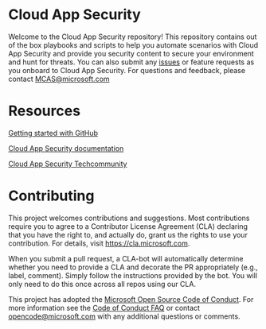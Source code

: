 # Cloud App Security
Welcome to the Cloud App Security repository! This repository contains out of the box playbooks and scripts to help you automate scenarios with Cloud App Security and provide you security content to secure your environment and hunt for threats. You can also submit any [issues](https://github.com/microsoft/Microsoft-Cloud-App-Security/issues) or feature requests as you onboard to Cloud App Security. For questions and feedback, please contact [MCAS@microsoft.com](MCAS@microsoft.com)

# Resources
[Getting started with GitHub](https://help.github.com/en#dotcom)

[Cloud App Security documentation](https://docs.microsoft.com/en-us/cloud-app-security/)

[Cloud App Security Techcommunity](https://techcommunity.microsoft.com/t5/Microsoft-Cloud-App-Security/bd-p/MicrosoftCloudAppSecurity)

# Contributing

This project welcomes contributions and suggestions.  Most contributions require you to agree to a
Contributor License Agreement (CLA) declaring that you have the right to, and actually do, grant us
the rights to use your contribution. For details, visit https://cla.microsoft.com.

When you submit a pull request, a CLA-bot will automatically determine whether you need to provide
a CLA and decorate the PR appropriately (e.g., label, comment). Simply follow the instructions
provided by the bot. You will only need to do this once across all repos using our CLA.

This project has adopted the [Microsoft Open Source Code of Conduct](https://opensource.microsoft.com/codeofconduct/).
For more information see the [Code of Conduct FAQ](https://opensource.microsoft.com/codeofconduct/faq/) or
contact [opencode@microsoft.com](mailto:opencode@microsoft.com) with any additional questions or comments.